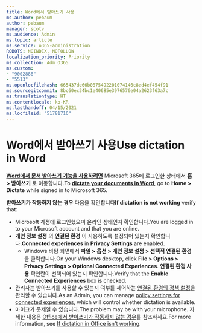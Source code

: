 ```yaml
---
title: Word에서 받아쓰기 사용
ms.author: pebaum
author: pebaum
manager: scotv
ms.audience: Admin
ms.topic: article
ms.service: o365-administration
ROBOTS: NOINDEX, NOFOLLOW
localization_priority: Priority
ms.collection: Adm_O365
ms.custom:
- "9002888"
- "5513"
ms.openlocfilehash: 665437de66b0875492201074146c8ed4ef454f91
ms.sourcegitcommit: 8bc60ec34bc1e40685e3976576e04a2623f63a7c
ms.translationtype: HT
ms.contentlocale: ko-KR
ms.lasthandoff: 04/15/2021
ms.locfileid: "51781716"
---
```

# <a name="use-dictation-in-word"></a><span data-ttu-id="77cd8-102">Word에서 받아쓰기 사용</span><span class="sxs-lookup"><span data-stu-id="77cd8-102">Use dictation in Word</span></span>

<span data-ttu-id="77cd8-103">**[Word에서 문서 받아쓰기 기능을 사용하려면](https://support.office.com/article/dictate-your-documents-in-word-3876e05f-3fcc-418f-b8ab-db7ce0d11d3c)** Microsoft 365에 로그인한 상태에서 **홈 > 받아쓰기** 로 이동합니다.</span><span class="sxs-lookup"><span data-stu-id="77cd8-103">To **[dictate your documents in Word](https://support.office.com/article/dictate-your-documents-in-word-3876e05f-3fcc-418f-b8ab-db7ce0d11d3c)**, go to **Home > Dictate** while signed in to Microsoft 365.</span></span>

<span data-ttu-id="77cd8-104">**받아쓰기가 작동하지 않는 경우** 다음을 확인합니다</span><span class="sxs-lookup"><span data-stu-id="77cd8-104">**If dictation is not working** verify that:</span></span>

- <span data-ttu-id="77cd8-105">Microsoft 계정에 로그인했으며 온라인 상태인지 확인합니다.</span><span class="sxs-lookup"><span data-stu-id="77cd8-105">You are logged in to your Microsoft account and that you are online.</span></span>
- <span data-ttu-id="77cd8-106">**개인 정보 설정** 의 **연결된 환경** 이 사용하도록 설정되어 있는지 확인합니다.</span><span class="sxs-lookup"><span data-stu-id="77cd8-106">**Connected experiences** in **Privacy Settings** are enabled.</span></span> 
    - <span data-ttu-id="77cd8-107">Windows 바탕 화면에서 **파일 > 옵션 > 개인 정보 설정 > 선택적 연결된 환경** 을 클릭합니다.</span><span class="sxs-lookup"><span data-stu-id="77cd8-107">On your Windows desktop, click **File > Options > Privacy Settings > Optional Connected Experiences**.</span></span> <span data-ttu-id="77cd8-108">**연결된 환경 사용** 확인란이 선택되어 있는지 확인합니다.</span><span class="sxs-lookup"><span data-stu-id="77cd8-108">Verify that the **Enable Connected Experiences** box is checked.</span></span>
- <span data-ttu-id="77cd8-109">관리자는 받아쓰기를 사용할 수 있는지 여부를 제어하는 [연결된 환경의 정책 설정](https://docs.microsoft.com/deployoffice/privacy/manage-privacy-controls#policy-settings-for-connected-experiences)을 관리할 수 있습니다.</span><span class="sxs-lookup"><span data-stu-id="77cd8-109">As an Admin, you can manage [policy settings for connected experiences](https://docs.microsoft.com/deployoffice/privacy/manage-privacy-controls#policy-settings-for-connected-experiences), which will control whether dictation is available.</span></span>
- <span data-ttu-id="77cd8-110">마이크가 문제일 수 있습니다.</span><span class="sxs-lookup"><span data-stu-id="77cd8-110">The problem may be with your microphone.</span></span> <span data-ttu-id="77cd8-111">자세한 내용은 [Office에서 받아쓰기가 작동하지 않는 경우](https://support.office.com/article/If-dictation-in-Office-isn-t-working-3a740b4a-19d5-461c-b59a-d82172707fd4#OfficeVersion=Web)를 참조하세요.</span><span class="sxs-lookup"><span data-stu-id="77cd8-111">For more information, see [If dictation in Office isn't working](https://support.office.com/article/If-dictation-in-Office-isn-t-working-3a740b4a-19d5-461c-b59a-d82172707fd4#OfficeVersion=Web).</span></span>
